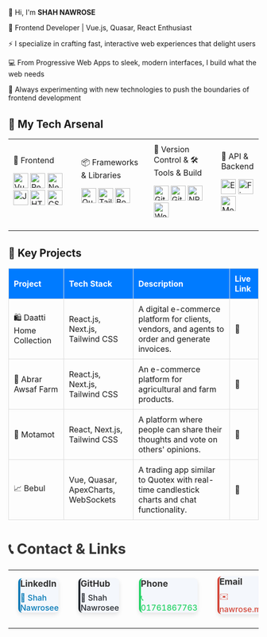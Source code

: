 👋 Hi, I'm <b>SHAH NAWROSE</b>

🎨 Frontend Developer | Vue.js, Quasar, React Enthusiast

⚡ I specialize in crafting fast, interactive web experiences that delight users

💻 From Progressive Web Apps to sleek, modern interfaces, I build what the web needs

🌱 Always experimenting with new technologies to push the boundaries of frontend development




<div  style="margin-top: 2rem;">
<h2>🚀 My Tech Arsenal</h2>

<table style="width:100%; text-align: left; border-collapse: collapse;">
  <tr>
    <td style="width: 33%; padding: 10px;">
      🎨 Frontend
      <p>
        <img src="https://cdn.jsdelivr.net/gh/devicons/devicon/icons/vuejs/vuejs-original.svg" title="Vue.js" height="30"/>
        <img src="https://cdn.jsdelivr.net/gh/devicons/devicon/icons/react/react-original.svg" title="React" height="30"/>
        <img src="https://cdn.jsdelivr.net/gh/devicons/devicon/icons/nextjs/nextjs-original.svg" title="Next.js" height="30"/>
        <img src="https://cdn.jsdelivr.net/gh/devicons/devicon/icons/javascript/javascript-original.svg" title="JavaScript" height="30"/>
        <img src="https://cdn.jsdelivr.net/gh/devicons/devicon/icons/html5/html5-original.svg" title="HTML5" height="30"/>
        <img src="https://cdn.jsdelivr.net/gh/devicons/devicon/icons/css3/css3-original.svg" title="CSS3" height="30"/>
      </p>
    </td>
    <td style="width: 33%; padding: 10px;">
      📦 Frameworks & Libraries
      <p>
        <img src="https://cdn.jsdelivr.net/gh/devicons/devicon/icons/quasar/quasar-original.svg" title="Quasar" height="30"/>
        <img src="https://cdn.jsdelivr.net/gh/devicons/devicon/icons/tailwindcss/tailwindcss-original.svg" title="Tailwind CSS" height="30"/>
        <img src="https://cdn.jsdelivr.net/gh/devicons/devicon/icons/bootstrap/bootstrap-original.svg" title="Bootstrap" height="30"/>
      </p>
    </td>
    <td style="width: 34%; padding: 10px;">
      🔗 Version Control & 🛠 Tools & Build
      <p>
        <img src="https://cdn.jsdelivr.net/gh/devicons/devicon/icons/git/git-original.svg" title="Git" height="30"/>
        <img src="https://cdn.jsdelivr.net/gh/devicons/devicon/icons/github/github-original.svg" title="GitHub" height="30"/>
        <img src="https://cdn.jsdelivr.net/gh/devicons/devicon/icons/npm/npm-original-wordmark.svg" title="NPM" height="30"/>
        <img src="https://cdn.jsdelivr.net/gh/devicons/devicon/icons/webpack/webpack-original.svg" title="Webpack" height="30"/>
      </p>
    </td>
      <td style="width: 50%; padding: 10px;">
      🔌 API & Backend
      <p>
       <img src="https://cdn.jsdelivr.net/gh/devicons/devicon/icons/express/express-original.svg" title="Express.js" height="30"/> 
  <img src="https://cdn.jsdelivr.net/gh/devicons/devicon/icons/firebase/firebase-plain.svg" title="Firebase" height="30"/> 
  <img src="https://cdn.jsdelivr.net/gh/devicons/devicon/icons/mongodb/mongodb-original.svg" title="MongoDB" height="30"/> 
      </p>
    </td>
  </tr>
</table>

</div>





<div  style="margin-top: 2rem;">
    
  <h2>🚀 Key Projects</h2>
<table style="width:100%; border-collapse: collapse; text-align: left;">
  <tr style="background: #007bff; color: white;">
    <th style="padding: 10px; border: 1px solid #ddd;">Project</th>
    <th style="padding: 10px; border: 1px solid #ddd;">Tech Stack</th>
    <th style="padding: 10px; border: 1px solid #ddd;">Description</th>
    <th style="padding: 10px; border: 1px solid #ddd;">Live Link</th>
  </tr>
  <tr>
    <td style="padding: 10px; border: 1px solid #ddd;">🛍️ Daatti Home Collection</td>
    <td style="padding: 10px; border: 1px solid #ddd;">React.js, Next.js, Tailwind CSS</td>
    <td style="padding: 10px; border: 1px solid #ddd;">A digital e-commerce platform for clients, vendors, and agents to order and generate invoices.</td>
    <td style="padding: 10px; border: 1px solid #ddd;"><a href="https://daattihomecollection.com" target="_blank" style="text-decoration: none;">🔗</a></td>
  </tr>
  <tr>
    <td style="padding: 10px; border: 1px solid #ddd;">🌾 Abrar Awsaf Farm</td>
    <td style="padding: 10px; border: 1px solid #ddd;">React.js, Next.js, Tailwind CSS</td>
    <td style="padding: 10px; border: 1px solid #ddd;">An e-commerce platform for agricultural and farm products.</td>
    <td style="padding: 10px; border: 1px solid #ddd;"><a href="https://abrarawsafagrofarm.com" target="_blank" style="text-decoration: none;">🔗</a></td>
  </tr>
  <tr>
    <td style="padding: 10px; border: 1px solid #ddd;">💬 Motamot</td>
    <td style="padding: 10px; border: 1px solid #ddd;">React, Next.js, Tailwind CSS</td>
    <td style="padding: 10px; border: 1px solid #ddd;">A platform where people can share their thoughts and vote on others' opinions.</td>
    <td style="padding: 10px; border: 1px solid #ddd;"><a href="https://motamot.io" target="_blank" style="text-decoration: none;">🔗</a></td>
  </tr>
  <tr>
    <td style="padding: 10px; border: 1px solid #ddd;">📈 Bebul</td>
    <td style="padding: 10px; border: 1px solid #ddd;">Vue, Quasar, ApexCharts, WebSockets</td>
    <td style="padding: 10px; border: 1px solid #ddd;">A trading app similar to Quotex with real-time candlestick charts and chat functionality.</td>
    <td style="padding: 10px; border: 1px solid #ddd; text-decoration:none"><a  href="https://bebul.pro" target="_blank" style="text-decoration: none;">🔗</a></td>
  </tr>
</table>
</div>

<div style="margin-top: 2rem;">
  <h2 style="font-size: 1.8rem; font-weight: bold; color: #333;">📞 Contact & Links</h2>
  <div style="margin-top: 1.5rem;">
    <table style="width: 100%; text-align: left; border-collapse: collapse;">
      <tr>
        <td style="padding: 12px 20px;">
          <div style="background-color: #f4f7fc; border-left: 4px solid #0077b5; border-radius: 8px; box-shadow: 0 4px 8px rgba(0, 0, 0, 0.1);">
            <strong style="font-size: 1.1rem; color: #333;">LinkedIn</strong>
            <p style="margin-top: 8px; font-size: 1rem; color: #555;">
              <a href="https://www.linkedin.com/shah-nawrose" target="_blank" style="color: #0077b5; text-decoration: none; font-weight: 500;">🔗 Shah Nawrosee</a>
            </p>
          </div>
        </td>

   <td style="padding: 12px 20px;">
          <div style="background-color: #f4f7fc; border-left: 4px solid #24292f; border-radius: 8px; box-shadow: 0 4px 8px rgba(0, 0, 0, 0.1);">
            <strong style="font-size: 1.1rem; color: #333;">GitHub</strong>
            <p style="margin-top: 8px; font-size: 1rem; color: #555;">
              <a href="https://github.com/shahnawroz" target="_blank" style="color: #24292f; text-decoration: none; font-weight: 500;">🔗 Shah Nawrosee</a>
            </p>
          </div>
        </td>
    <td style="padding: 12px 20px;">
          <div style="background-color: #f4f7fc; border-left: 4px solid #25d366; border-radius: 8px; box-shadow: 0 4px 8px rgba(0, 0, 0, 0.1);">
            <strong style="font-size: 1.1rem; color: #333;">Phone</strong>
            <p style="margin-top: 8px; font-size: 1rem; color: #555;">
              <a href="tel:+8801761867763" style="color: #25d366; text-decoration: none; font-weight: 500;">📞 01761867763</a>
            </p>
          </div>
        </td>

 <td style="padding: 12px 20px;">
          <div style="background-color: #f4f7fc; border-left: 4px solid #d44638; border-radius: 8px; box-shadow: 0 4px 8px rgba(0, 0, 0, 0.1);">
            <strong style="font-size: 1.1rem; color: #333;">Email</strong>
            <p style="margin-top: 8px; font-size: 1rem; color: #555;">
              <a href="mailto:nawrose.mians@gmail.com" style="color: #d44638; text-decoration: none; font-weight: 500;">✉️ nawrose.mians@gmail.com</a>
            </p>
          </div>
        </td>
      </tr>
    </table>
  </div>
</div>









